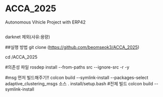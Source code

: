 # ACCA_2025
Autonomous Vihicle Project with ERP42 

##
darknet 제외(사유:용량)

##실행 방법
git clone (https://github.com/beomseok3/ACCA_2025)

cd /ACCA_2025

#의존성 파일
rosdep install --from-paths src --ignore-src -r -y

#msg 먼저 빌드해주기!!
colcon build --symlink-install --packages-select adaptive_clustering_msgs
소스
. install/setup.bash
#전체 빌드
colcon build --symlink-install

